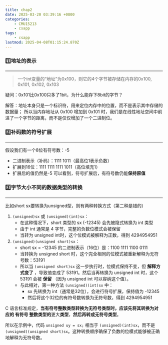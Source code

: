 ```yaml
---
title: chap2
date: 2025-03-20 03:39:16 +0800
categories:
    - CMU15213
    - csapp
tags:
    - csapp
lastmod: 2025-04-08T01:15:24.870Z
---
```

### 1️⃣地址的表示
---
>一个int变量的“地址”为0x100，则它的4个字节被存储在内存的0x100, 0x101, 0x102, 0x103

疑问：0x101比0x100只多了1bit，为什么能存下8bit的字节？

解答：地址本身只是一个标识符，用来定位内存中的位置，而不是表示其中存储的数据量； 所以当内存地址从 0x100 增加到 0x101 时，我们是在线性地址空间中前进了一个字节的距离，而不是仅仅增加了一个二进制位。

### 2️⃣补码数的符号扩展
---
假设我们有一个8位有符号数：-5
- 二进制表示（补码）：1111 1011（最高位1表示负数）
- 扩展到16位：1111 1111 1111 1011（高位填充1）
- 扩展后的值仍然是-5
可以看到，符号扩展后，有符号数仍能**保持原值**

### 3️⃣字节大小不同的数据类型的转换
---
比如short sx要转换为unsigned型，则有两种转换方式（第二种是错的）

1. `(unsigned)sx` 或 `(unsigned)(int)sx`：
    - 在这种情况下，short 类型的 sx (-12345) 会先被隐式转换为 int 类型
    - 由于 int 通常是 4 字节，完整的负数位模式会被保留
    - 当转为 unsigned int时，这个位模式被解释为正数，得到 4294954951
2. `(unsigned)(unsigned short)sx`：
    - short sx = -12345 的二进制表示（16位）是：1100 1111 1100 0111
	- 当转换为 unsigned short 时，这个完全相同的位模式被重新解释为无符号数：53191
	- 所以当 `(unsigned short)sx` 这一步执行时，位模式保持不变，但 **解释方式变了** ，导致值变成了 53191。然后当再转换为 unsigned int 时，这个 53191 会被 **保留** （因为 unsigned int 可以容纳这个值）。
	- 与此相对，第一种方法 `(unsigned)(int)sx` 中：
		- sx 先转换为 int（通常是32位），会进行符号扩展，保持值为 -12345
		- 然后将这个32位的有符号数转换为无符号数，得到 4294954951

C 语言标准规定，**当有符号整数类型转换为无符号类型时，应该先将其转换为对应的 **有符号** 整数类型的**更大**类型**，**然后再转成无符号类型**。

所以在示例中，代码 `unsigned uy = sx;` 相当于 `(unsigned)(int)sx`，而不是 `(unsigned)(unsigned short)sx`。这种转换顺序确保了负数的位模式能够被正确地解释为无符号数。

